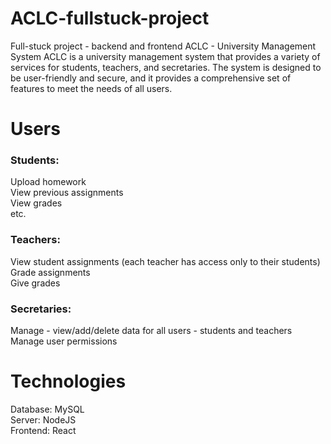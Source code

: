 # ACLC-fullstuck-project

Full-stuck project - backend and frontend
ACLC - University Management System
ACLC is a university management system that provides a variety of services for students, teachers, and secretaries. The system is designed to be user-friendly and secure, and it provides a comprehensive set of features to meet the needs of all users.

# **Users**
### **Students:**   
Upload homework  
View previous assignments  
View grades  
etc.

### **Teachers:**    
View student assignments (each teacher has access only to their students)  
Grade assignments  
Give grades  
### **Secretaries:**     
Manage - view/add/delete data for all users - students and teachers  
Manage user permissions
    
# **Technologies**
Database: MySQL  
Server: NodeJS  
Frontend: React  

